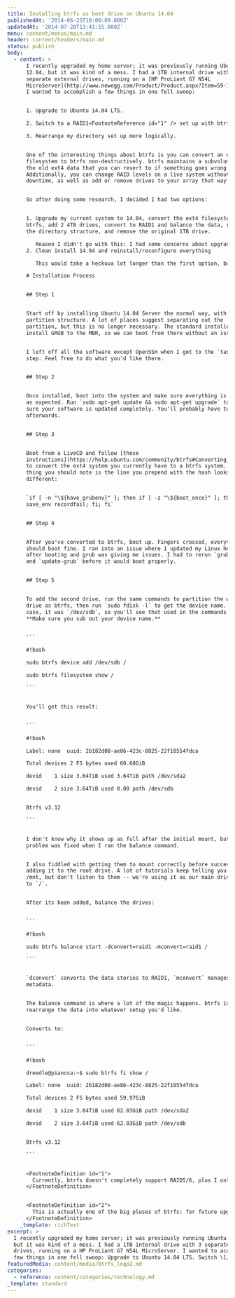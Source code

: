```yaml
---
title: Installing btrfs as boot drive on Ubuntu 14.04
publishedAt: '2014-06-25T18:00:09.000Z'
updatedAt: '2014-07-28T13:41:15.000Z'
menu: content/menus/main.md
header: content/headers/main.md
status: publish
body:
  - content: >
      I recently upgraded my home server; it was previously running Ubuntu
      12.04, but it was kind of a mess. I had a 1TB internal drive with 3
      separate external drives, running on a [HP ProLiant G7 N54L
      MicroServer](http://www.newegg.com/Product/Product.aspx?Item=59-107-921).
      I wanted to accomplish a few things in one fell swoop:


      1. Upgrade to Ubuntu 14.04 LTS.

      2. Switch to a RAID1<FootnoteReference id="1" /> set up with btrfs.

      3. Rearrange my directory set up more logically.


      One of the interesting things about btrfs is you can convert an ext4
      filesystem to btrfs non-destructively. btrfs maintains a subvolume with
      the old ext4 data that you can revert to if something goes wrong.
      Additionally, you can change RAID levels on a live system without any
      downtime, as well as add or remove drives to your array that way as well.


      So after doing some research, I decided I had two options:


      1. Upgrade my current system to 14.04, convert the ext4 filesystem to
      btrfs, add 2 4TB drives, convert to RAID1 and balance the data, rearrange
      the directory structure, and remove the original 1TB drive.

         Reason I didn't go with this: I had some concerns about upgrading to 12.04 "live", which is required because btrfs wasn't available in that version.<FootnoteReference id="2" /> I wouldn't have any backup or way to revert to my old system if something went wrong. Additionally, I had some software installed on my old system that I didn't really need (MySQL, Apache, plus some drivers for scanners and other things), and a clean install would give me a chance to wipe and reconfigure everything over again.
      2. Clean install 14.04 and reinstall/reconfigure everything

         This would take a heckuva lot longer than the first option, but would leave me with a new clean setup after I was finished.

      # Installation Process


      ## Step 1


      Start off by installing Ubuntu 14.04 Server the normal way, with a normal
      partition structure. A lot of places suggest separating out the `/boot`
      partition, but this is no longer necessary. The standard installer will
      install GRUB to the MBR, so we can boot from there without an issue.


      I left off all the software except OpenSSH when I got to the `tasksel`
      step. Feel free to do what you'd like there.


      ## Step 2


      Once installed, boot into the system and make sure everything is working
      as expected. Run `sudo apt-get update && sudo apt-get upgrade` to make
      sure your software is updated completely. You'll probably have to reboot
      afterwards.


      ## Step 3


      Boot from a LiveCD and follow [these
      instructions](https://help.ubuntu.com/community/btrfs#Converting_Ubuntu_12.10_ext4_root_filesystem)
      to convert the ext4 system you currently have to a btrfs system. The only
      thing you should note is the line you prepend with the hash looks a little
      different:


      `if [ -n "\${have_grubenv}" ]; then if [ -z "\${boot_once}" ]; then
      save_env recordfail; fi; fi`


      ## Step 4


      After you've converted to btrfs, boot up. Fingers crossed, everything
      should boot fine. I ran into an issue where I updated my Linux headers
      after booting and grub was giving me issues. I had to rerun `grub-install`
      and `update-grub` before it would boot properly.


      ## Step 5


      To add the second drive, run the same commands to partition the whole
      drive as btrfs, then run `sudo fdisk -l` to get the device name. In my
      case, it was `/dev/sdb`, so you'll see that used in the commands below.
      **Make sure you sub out your device name.**


      ```

      #!bash

      sudo btrfs device add /dev/sdb /

      sudo btrfs filesystem show /

      ```


      You'll get this result:


      ```

      #!bash

      Label: none  uuid: 2b182d08-ae86-423c-8825-22f10554fdca

      Total devices 2 FS bytes used 60.68GiB

      devid    1 size 3.64TiB used 3.64TiB path /dev/sda2

      devid    2 size 3.64TiB used 0.00 path /dev/sdb


      Btrfs v3.12    

      ```


      I don't know why it shows up as full after the initial mount, but that
      problem was fixed when I ran the balance command.


      I also fiddled with getting them to mount correctly before successfully
      adding it to the root drive. A lot of tutorials keep telling you to add to
      /mnt, but don't listen to them -- we're using it as our main drive so add
      to `/`.


      After its been added, balance the drives:


      ```

      #!bash

      sudo btrfs balance start -dconvert=raid1 -mconvert=raid1 /

      ```


      `dconvert` converts the data stories to RAID1, `mconvert` manages the
      metadata.


      The balance command is where a lot of the magic happens. btrfs is able to
      rearrange the data into whatever setup you'd like.


      Converts to:


      ```

      #!bash

      dreedle@pianosa:~$ sudo btrfs fi show /

      Label: none  uuid: 2b182d08-ae86-423c-8825-22f10554fdca

      Total devices 2 FS bytes used 59.97GiB

      devid    1 size 3.64TiB used 62.03GiB path /dev/sda2

      devid    2 size 3.64TiB used 62.03GiB path /dev/sdb


      Btrfs v3.12

      ```


      <FootnoteDefinition id="1">
        Currently, btrfs doesn't completely support RAID5/6, plus I only had two drives to work with, RAID1 was pretty much the only option. I could have gone with RAID0 for more space, but the point of switching to this set up was the redundancy, not the space, though I did end up with more space after I consolidated everything.
      </FootnoteDefinition>


      <FootnoteDefinition id="2">
        This is actually one of the big pluses of btrfs: for future upgrades, I can take a snapshot of the drive as it stands now, upgrade to 14.10 (whenever it arrives), and it if doesn't work, I can boot from the snapshot, and it's like nothing ever happened.
      </FootnoteDefinition>
    _template: richText
excerpt: >
  I recently upgraded my home server; it was previously running Ubuntu 12.04,
  but it was kind of a mess. I had a 1TB internal drive with 3 separate external
  drives, running on a HP ProLiant G7 N54L MicroServer. I wanted to accomplish a
  few things in one fell swoop: Upgrade to Ubuntu 14.04 LTS. Switch \[…]
featuredMedia: content/media/btrfs_logo2.md
categories:
  - reference: content/categories/technology.md
_template: standard
---
```



